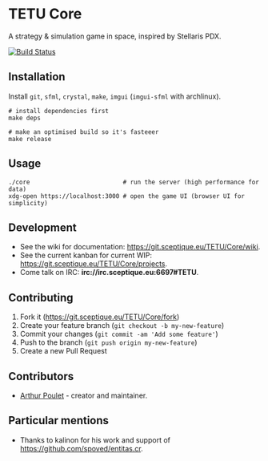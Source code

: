 # TETU Core

A strategy & simulation game in space, inspired by Stellaris PDX.

[![Build Status](https://drone.sceptique.eu/api/badges/TETU/Core/status.svg)](https://drone.sceptique.eu/TETU/Core)

## Installation

Install `git`, `sfml`, `crystal`, `make`, `imgui` (`imgui-sfml` with archlinux).

    # install dependencies first
    make deps

    # make an optimised build so it's fasteeer
    make release

## Usage

    ./core                          # run the server (high performance for data)
    xdg-open https://localhost:3000 # open the game UI (browser UI for simplicity)

## Development

* See the wiki for documentation: <https://git.sceptique.eu/TETU/Core/wiki>.
* See the current kanban for current WIP: <https://git.sceptique.eu/TETU/Core/projects>.
* Come talk on IRC: **irc://irc.sceptique.eu:6697#TETU**.


## Contributing

1. Fork it (<https://git.sceptique.eu/TETU/Core/fork>)
2. Create your feature branch (`git checkout -b my-new-feature`)
3. Commit your changes (`git commit -am 'Add some feature'`)
4. Push to the branch (`git push origin my-new-feature`)
5. Create a new Pull Request

## Contributors

- [Arthur Poulet](https://git.sceptique.eu/Sceptique) - creator and maintainer.

## Particular mentions

- Thanks to kalinon for his work and support of <https://github.com/spoved/entitas.cr>.

